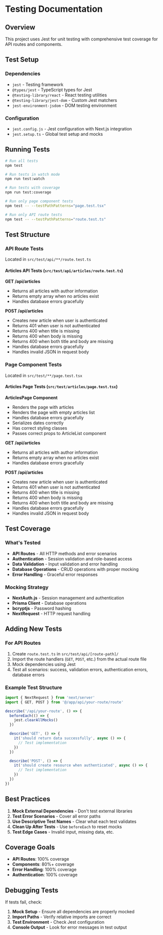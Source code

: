 # Testing Documentation

## Overview

This project uses Jest for unit testing with comprehensive test coverage for API routes and components.

## Test Setup

### Dependencies
- `jest` - Testing framework
- `@types/jest` - TypeScript types for Jest
- `@testing-library/react` - React testing utilities
- `@testing-library/jest-dom` - Custom Jest matchers
- `jest-environment-jsdom` - DOM testing environment

### Configuration
- `jest.config.js` - Jest configuration with Next.js integration
- `jest.setup.ts` - Global test setup and mocks

## Running Tests

```bash
# Run all tests
npm test

# Run tests in watch mode
npm run test:watch

# Run tests with coverage
npm run test:coverage

# Run only page component tests
npm test -- --testPathPatterns="page.test.tsx"

# Run only API route tests
npm test -- --testPathPatterns="route.test.ts"
```

## Test Structure

### API Route Tests
Located in `src/test/api/**/route.test.ts`

#### Articles API Tests (`src/test/api/articles/route.test.ts`)

**GET /api/articles**
- Returns all articles with author information
- Returns empty array when no articles exist
- Handles database errors gracefully

**POST /api/articles**
- Creates new article when user is authenticated
- Returns 401 when user is not authenticated
- Returns 400 when title is missing
- Returns 400 when body is missing
- Returns 400 when both title and body are missing
- Handles database errors gracefully
- Handles invalid JSON in request body

### Page Component Tests
Located in `src/test/**/page.test.tsx`

#### Articles Page Tests (`src/test/articles/page.test.tsx`)

**ArticlesPage Component**
- Renders the page with articles
- Renders the page with empty articles list
- Handles database errors gracefully
- Serializes dates correctly
- Has correct styling classes
- Passes correct props to ArticleList component

**GET /api/articles**
- Returns all articles with author information
- Returns empty array when no articles exist
- Handles database errors gracefully

**POST /api/articles**
- Creates new article when user is authenticated
- Returns 401 when user is not authenticated
- Returns 400 when title is missing
- Returns 400 when body is missing
- Returns 400 when both title and body are missing
- Handles database errors gracefully
- Handles invalid JSON in request body

## Test Coverage

### What's Tested
- **API Routes** - All HTTP methods and error scenarios
- **Authentication** - Session validation and role-based access
- **Data Validation** - Input validation and error handling
- **Database Operations** - CRUD operations with proper mocking
- **Error Handling** - Graceful error responses

### Mocking Strategy
- **NextAuth.js** - Session management and authentication
- **Prisma Client** - Database operations
- **bcryptjs** - Password hashing
- **NextRequest** - HTTP request handling

## Adding New Tests

### For API Routes
1. Create `route.test.ts` in `src/test/api/[route-path]/`
2. Import the route handlers (`GET`, `POST`, etc.) from the actual route file
3. Mock dependencies using Jest
4. Test all scenarios: success, validation errors, authentication errors, database errors

### Example Test Structure
```typescript
import { NextRequest } from 'next/server'
import { GET, POST } from '@/app/api/your-route/route'

describe('/api/your-route', () => {
  beforeEach(() => {
    jest.clearAllMocks()
  })

  describe('GET', () => {
    it('should return data successfully', async () => {
      // Test implementation
    })
  })

  describe('POST', () => {
    it('should create resource when authenticated', async () => {
      // Test implementation
    })
  })
})
```

## Best Practices

1. **Mock External Dependencies** - Don't test external libraries
2. **Test Error Scenarios** - Cover all error paths
3. **Use Descriptive Test Names** - Clear what each test validates
4. **Clean Up After Tests** - Use `beforeEach` to reset mocks
5. **Test Edge Cases** - Invalid input, missing data, etc.

## Coverage Goals

- **API Routes**: 100% coverage
- **Components**: 80%+ coverage
- **Error Handling**: 100% coverage
- **Authentication**: 100% coverage

## Debugging Tests

If tests fail, check:
1. **Mock Setup** - Ensure all dependencies are properly mocked
2. **Import Paths** - Verify relative imports are correct
3. **Test Environment** - Check Jest configuration
4. **Console Output** - Look for error messages in test output 